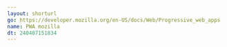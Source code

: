 ```yaml
---
layout: shorturl
go: https://developer.mozilla.org/en-US/docs/Web/Progressive_web_apps
name: PWA mozilla
dt: 240407151834
---
```

